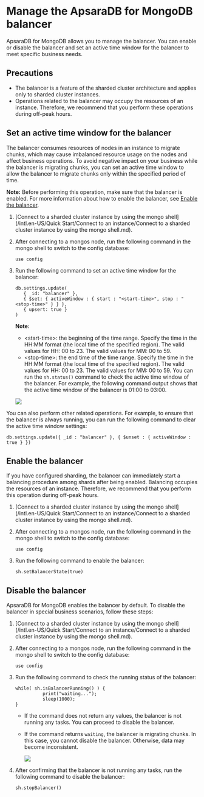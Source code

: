 # Manage the ApsaraDB for MongoDB balancer

ApsaraDB for MongoDB allows you to manage the balancer. You can enable or disable the balancer and set an active time window for the balancer to meet specific business needs.

## Precautions

-   The balancer is a feature of the sharded cluster architecture and applies only to sharded cluster instances.
-   Operations related to the balancer may occupy the resources of an instance. Therefore, we recommend that you perform these operations during off-peak hours.

## Set an active time window for the balancer

The balancer consumes resources of nodes in an instance to migrate chunks, which may cause imbalanced resource usage on the nodes and affect business operations. To avoid negative impact on your business while the balancer is migrating chunks, you can set an active time window to allow the balancer to migrate chunks only within the specified period of time.

**Note:** Before performing this operation, make sure that the balancer is enabled. For more information about how to enable the balancer, see [Enable the balancer](#section_ikm_sbc_lh7).

1.  [Connect to a sharded cluster instance by using the mongo shell](/intl.en-US/Quick Start/Connect to an instance/Connect to a sharded cluster instance by using the mongo shell.md).
2.  After connecting to a mongos node, run the following command in the mongo shell to switch to the config database:

    ```
    use config
    ```

3.  Run the following command to set an active time window for the balancer:

    ```
    db.settings.update(
       { _id: "balancer" },
       { $set: { activeWindow : { start : "<start-time>", stop : "<stop-time>" } } },
       { upsert: true }
    )
    ```

    **Note:**

    -   <start-time\>: the beginning of the time range. Specify the time in the HH:MM format \(the local time of the specified region\). The valid values for HH: 00 to 23. The valid values for MM: 00 to 59.
    -   <stop-time\>: the end time of the time range. Specify the time in the HH:MM format \(the local time of the specified region\). The valid values for HH: 00 to 23. The valid values for MM: 00 to 59.
    You can run the `sh.status()` command to check the active time window of the balancer. For example, the following command output shows that the active time window of the balancer is 01:00 to 03:00.

    ![](https://static-aliyun-doc.oss-accelerate.aliyuncs.com/assets/img/en-US/4130276951/p34738.png)


You can also perform other related operations. For example, to ensure that the balancer is always running, you can run the following command to clear the active time window settings:

```
db.settings.update({ _id : "balancer" }, { $unset : { activeWindow : true } })                
```

## Enable the balancer

If you have configured sharding, the balancer can immediately start a balancing procedure among shards after being enabled. Balancing occupies the resources of an instance. Therefore, we recommend that you perform this operation during off-peak hours.

1.  [Connect to a sharded cluster instance by using the mongo shell](/intl.en-US/Quick Start/Connect to an instance/Connect to a sharded cluster instance by using the mongo shell.md).
2.  After connecting to a mongos node, run the following command in the mongo shell to switch to the config database:

    ```
    use config
    ```

3.  Run the following command to enable the balancer:

    ```
    sh.setBalancerState(true)
    ```


## Disable the balancer

ApsaraDB for MongoDB enables the balancer by default. To disable the balancer in special business scenarios, follow these steps:

1.  [Connect to a sharded cluster instance by using the mongo shell](/intl.en-US/Quick Start/Connect to an instance/Connect to a sharded cluster instance by using the mongo shell.md).
2.  After connecting to a mongos node, run the following command in the mongo shell to switch to the config database:

    ```
    use config
    ```

3.  Run the following command to check the running status of the balancer:

    ```
    while( sh.isBalancerRunning() ) {
              print("waiting...");
              sleep(1000);
    }
    ```

    -   If the command does not return any values, the balancer is not running any tasks. You can proceed to disable the balancer.
    -   If the command returns `waiting`, the balancer is migrating chunks. In this case, you cannot disable the balancer. Otherwise, data may become inconsistent.

        ![](https://static-aliyun-doc.oss-accelerate.aliyuncs.com/assets/img/en-US/4130276951/p34744.png)

4.  After confirming that the balancer is not running any tasks, run the following command to disable the balancer:

    ```
    sh.stopBalancer()
    ```


